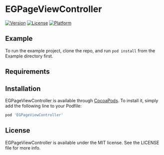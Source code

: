 # EGPageViewController

[![Version](https://img.shields.io/cocoapods/v/EGPageViewController.svg?style=flat)](http://cocoapods.org/pods/EGPageViewController)
[![License](https://img.shields.io/cocoapods/l/EGPageViewController.svg?style=flat)](http://cocoapods.org/pods/EGPageViewController)
[![Platform](https://img.shields.io/cocoapods/p/EGPageViewController.svg?style=flat)](http://cocoapods.org/pods/EGPageViewController)

## Example

To run the example project, clone the repo, and run `pod install` from the Example directory first.

## Requirements

## Installation

EGPageViewController is available through [CocoaPods](http://cocoapods.org). To install
it, simply add the following line to your Podfile:

```ruby
pod 'EGPageViewController'
```

## License

EGPageViewController is available under the MIT license. See the LICENSE file for more info.
